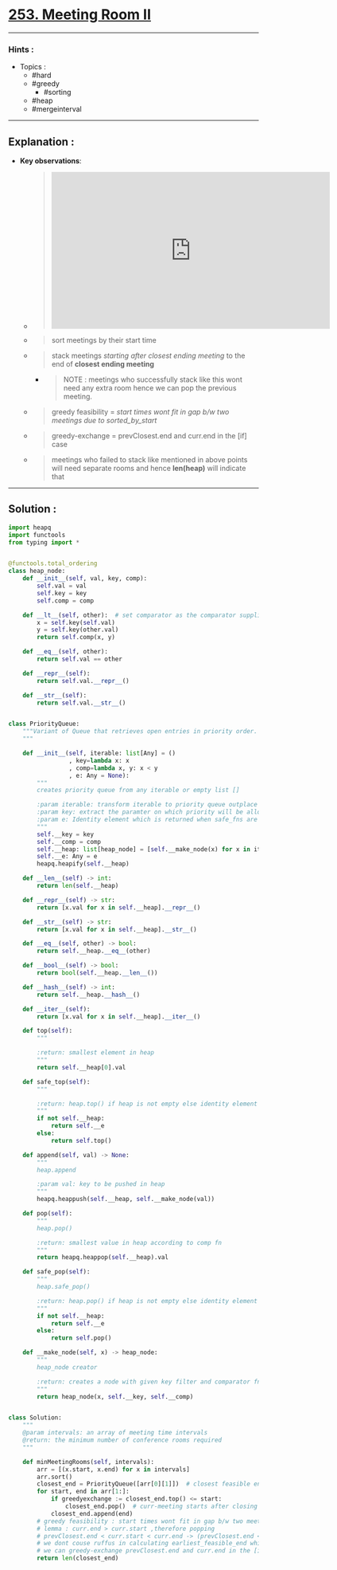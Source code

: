 # [253. Meeting Room II](https://www.lintcode.com/problem/919/)

---

### Hints :

-   Topics :
    -   #hard
    -   #greedy
        -   #sorting
    -   #heap
    -   #mergeinterval

---

## Explanation :

-   **Key observations**:

    -   > <iframe width="560" height="315" src="https://www.youtube.com/embed/tNhiD4SaumY" title="YouTube video player" frameborder="0" allow="accelerometer; autoplay; clipboard-write; encrypted-media; gyroscope; picture-in-picture" allowfullscreen></iframe>

    -   > sort meetings by their start time

    -   > stack meetings _starting after closest ending meeting_ to the end of **closest ending meeting**
        -   > NOTE : meetings who successfully stack like this wont need any extra room hence we can pop the previous meeting.

    -   > greedy feasibility = _start times wont fit in gap b/w two meetings due to sorted_by_start_

    -   > greedy-exchange = prevClosest.end and curr.end in the [if] case

    -   > meetings who failed to stack like mentioned in above points will need separate rooms and hence **len(heap)** will indicate that

---

## Solution :

```python
import heapq
import functools
from typing import *


@functools.total_ordering
class heap_node:
    def __init__(self, val, key, comp):
        self.val = val
        self.key = key
        self.comp = comp

    def __lt__(self, other):  # set comparator as the comparator supplied in constructor
        x = self.key(self.val)
        y = self.key(other.val)
        return self.comp(x, y)

    def __eq__(self, other):
        return self.val == other

    def __repr__(self):
        return self.val.__repr__()

    def __str__(self):
        return self.val.__str__()


class PriorityQueue:
    """Variant of Queue that retrieves open entries in priority order.
    """

    def __init__(self, iterable: list[Any] = ()
                 , key=lambda x: x
                 , comp=lambda x, y: x < y
                 , e: Any = None):
        """
        creates priority queue from any iterable or empty list []

        :param iterable: transform iterable to priority queue outplace
        :param key: extract the paramter on which priority will be alloted
        :param e: Identity element which is returned when safe_fns are called
        """
        self.__key = key
        self.__comp = comp
        self.__heap: list[heap_node] = [self.__make_node(x) for x in iterable]
        self.__e: Any = e
        heapq.heapify(self.__heap)

    def __len__(self) -> int:
        return len(self.__heap)

    def __repr__(self) -> str:
        return [x.val for x in self.__heap].__repr__()

    def __str__(self) -> str:
        return [x.val for x in self.__heap].__str__()

    def __eq__(self, other) -> bool:
        return self.__heap.__eq__(other)

    def __bool__(self) -> bool:
        return bool(self.__heap.__len__())

    def __hash__(self) -> int:
        return self.__heap.__hash__()

    def __iter__(self):
        return [x.val for x in self.__heap].__iter__()

    def top(self):
        """

        :return: smallest element in heap
        """
        return self.__heap[0].val

    def safe_top(self):
        """

        :return: heap.top() if heap is not empty else identity element
        """
        if not self.__heap:
            return self.__e
        else:
            return self.top()

    def append(self, val) -> None:
        """
        heap.append

        :param val: key to be pushed in heap
        """
        heapq.heappush(self.__heap, self.__make_node(val))

    def pop(self):
        """
        heap.pop()

        :return: smallest value in heap according to comp fn
        """
        return heapq.heappop(self.__heap).val

    def safe_pop(self):
        """
        heap.safe_pop()

        :return: heap.pop() if heap is not empty else identity element
        """
        if not self.__heap:
            return self.__e
        else:
            return self.pop()

    def __make_node(self, x) -> heap_node:
        """
        heap_node creator

        :return: creates a node with given key filter and comparator fn and val
        """
        return heap_node(x, self.__key, self.__comp)


class Solution:
    """
    @param intervals: an array of meeting time intervals
    @return: the minimum number of conference rooms required
    """

    def minMeetingRooms(self, intervals):
        arr = [(x.start, x.end) for x in intervals]
        arr.sort()
        closest_end = PriorityQueue([arr[0][1]])  # closest feasible end
        for start, end in arr[1:]:
            if greedyexchange := closest_end.top() <= start:
                closest_end.pop()  # curr-meeting starts after closing of prevClosestEnd.meeting
            closest_end.append(end)
        # greedy feasibility : start times wont fit in gap b/w two meetings due to sorted_by_start
        # lemma : curr.end > curr.start ,therefore popping
        # prevClosest.end < curr.start < curr.end -> (prevClosest.end < curr.end),
        # we dont couse ruffus in calculating earliest_feasible_end which will now be curr top
        # we can greedy-exchange prevClosest.end and curr.end in the [if] case
        return len(closest_end)
```
